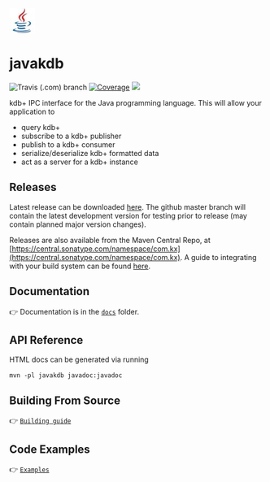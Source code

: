 ![Java](docs/java.jpg)

# javakdb

![Travis (.com) branch](https://img.shields.io/travis/com/kxsystems/javakdb/master) [![Coverage](https://sonarcloud.io/api/project_badges/measure?project=KxSystems_javakdb&metric=coverage)](https://sonarcloud.io/dashboard?id=KxSystems_javakdb) <a href="https://sonarcloud.io/dashboard?id=KxSystems_javakdb"><img src="https://sonarcloud.io/images/project_badges/sonarcloud-white.svg" width="125"></a>


kdb+ IPC interface for the Java programming language. This will allow your application to

- query kdb+
- subscribe to a kdb+ publisher
- publish to a kdb+ consumer
- serialize/deserialize kdb+ formatted data
- act as a server for a kdb+ instance

## Releases

Latest release can be downloaded [here](https://github.com/KxSystems/javakdb/releases). The github master branch will contain the latest development version for testing prior to release (may contain planned major version changes).

Releases are also available from the Maven Central Repo, at [https://central.sonatype.com/namespace/com.kx](https://central.sonatype.com/namespace/com.kx). A guide to integrating with your build system can be found [here](https://central.sonatype.org/consume/).

## Documentation

:point_right: Documentation is in the [`docs`](docs/README.md) folder.

## API Reference

HTML docs can be generated via running
```
mvn -pl javakdb javadoc:javadoc
```

## Building From Source

:point_right: [`Building guide`](docs/build.md)

## Code Examples

:point_right: [`Examples`](docs/examples.md)

